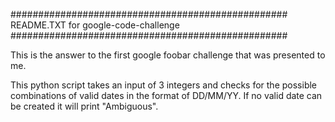 ##################################################
README.TXT for google-code-challenge
##################################################

This is the answer to the first google foobar challenge that was presented to me. 

This python script takes an input of 3 integers and checks for the possible combinations of valid dates in the format of DD/MM/YY. If no valid date can be created it will print "Ambiguous". 
